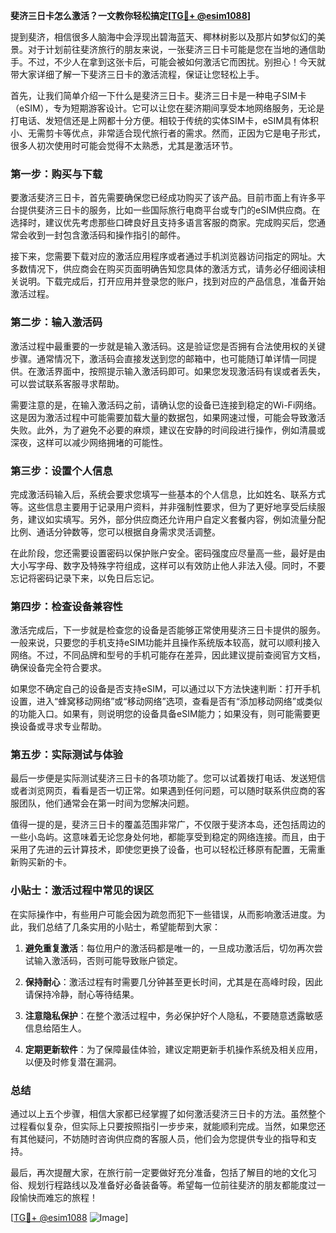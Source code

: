**斐济三日卡怎么激活？一文教你轻松搞定[[TG💪+ @esim1088](https://t.me/s/esim1088)]**

提到斐济，相信很多人脑海中会浮现出碧海蓝天、椰林树影以及那片如梦似幻的美景。对于计划前往斐济旅行的朋友来说，一张斐济三日卡可能是您在当地的通信助手。不过，不少人在拿到这张卡后，可能会被如何激活它而困扰。别担心！今天就带大家详细了解一下斐济三日卡的激活流程，保证让您轻松上手。

首先，让我们简单介绍一下什么是斐济三日卡。斐济三日卡是一种电子SIM卡（eSIM），专为短期游客设计。它可以让您在斐济期间享受本地网络服务，无论是打电话、发短信还是上网都十分方便。相较于传统的实体SIM卡，eSIM具有体积小、无需剪卡等优点，非常适合现代旅行者的需求。然而，正因为它是电子形式，很多人初次使用时可能会觉得不太熟悉，尤其是激活环节。

### 第一步：购买与下载

要激活斐济三日卡，首先需要确保您已经成功购买了该产品。目前市面上有许多平台提供斐济三日卡的服务，比如一些国际旅行电商平台或专门的eSIM供应商。在选择时，建议优先考虑那些口碑良好且支持多语言客服的商家。完成购买后，您通常会收到一封包含激活码和操作指引的邮件。

接下来，您需要下载对应的激活应用程序或者通过手机浏览器访问指定的网址。大多数情况下，供应商会在购买页面明确告知您具体的激活方式，请务必仔细阅读相关说明。下载完成后，打开应用并登录您的账户，找到对应的产品信息，准备开始激活过程。

### 第二步：输入激活码

激活过程中最重要的一步就是输入激活码。这是验证您是否拥有合法使用权的关键步骤。通常情况下，激活码会直接发送到您的邮箱中，也可能随订单详情一同提供。在激活界面中，按照提示输入激活码即可。如果您发现激活码有误或者丢失，可以尝试联系客服寻求帮助。

需要注意的是，在输入激活码之前，请确认您的设备已连接到稳定的Wi-Fi网络。这是因为激活过程中可能需要加载大量的数据包，如果网速过慢，可能会导致激活失败。此外，为了避免不必要的麻烦，建议在安静的时间段进行操作，例如清晨或深夜，这样可以减少网络拥堵的可能性。

### 第三步：设置个人信息

完成激活码输入后，系统会要求您填写一些基本的个人信息，比如姓名、联系方式等。这些信息主要用于记录用户资料，并非强制性要求，但为了更好地享受后续服务，建议如实填写。另外，部分供应商还允许用户自定义套餐内容，例如流量分配比例、通话分钟数等，您可以根据自身需求灵活调整。

在此阶段，您还需要设置密码以保护账户安全。密码强度应尽量高一些，最好是由大小写字母、数字及特殊字符组成，这样可以有效防止他人非法入侵。同时，不要忘记将密码记录下来，以免日后忘记。

### 第四步：检查设备兼容性

激活完成后，下一步就是检查您的设备是否能够正常使用斐济三日卡提供的服务。一般来说，只要您的手机支持eSIM功能并且操作系统版本较高，就可以顺利接入网络。不过，不同品牌和型号的手机可能存在差异，因此建议提前查阅官方文档，确保设备完全符合要求。

如果您不确定自己的设备是否支持eSIM，可以通过以下方法快速判断：打开手机设置，进入“蜂窝移动网络”或“移动网络”选项，查看是否有“添加移动网络”或类似的功能入口。如果有，则说明您的设备具备eSIM能力；如果没有，则可能需要更换设备或寻求专业帮助。

### 第五步：实际测试与体验

最后一步便是实际测试斐济三日卡的各项功能了。您可以试着拨打电话、发送短信或者浏览网页，看看是否一切正常。如果遇到任何问题，可以随时联系供应商的客服团队，他们通常会在第一时间为您解决问题。

值得一提的是，斐济三日卡的覆盖范围非常广，不仅限于斐济本岛，还包括周边的一些小岛屿。这意味着无论您身处何地，都能享受到稳定的网络连接。而且，由于采用了先进的云计算技术，即使您更换了设备，也可以轻松迁移原有配置，无需重新购买新的卡。

### 小贴士：激活过程中常见的误区

在实际操作中，有些用户可能会因为疏忽而犯下一些错误，从而影响激活进度。为此，我们总结了几条实用的小贴士，希望能帮到大家：

1. **避免重复激活**：每位用户的激活码都是唯一的，一旦成功激活后，切勿再次尝试输入激活码，否则可能导致账户锁定。
   
2. **保持耐心**：激活过程有时需要几分钟甚至更长时间，尤其是在高峰时段，因此请保持冷静，耐心等待结果。

3. **注意隐私保护**：在整个激活过程中，务必保护好个人隐私，不要随意透露敏感信息给陌生人。

4. **定期更新软件**：为了保障最佳体验，建议定期更新手机操作系统及相关应用，以便及时修复潜在漏洞。

### 总结

通过以上五个步骤，相信大家都已经掌握了如何激活斐济三日卡的方法。虽然整个过程看似复杂，但实际上只要按照指引一步步来，就能顺利完成。当然，如果您还有其他疑问，不妨随时咨询供应商的客服人员，他们会为您提供专业的指导和支持。

最后，再次提醒大家，在旅行前一定要做好充分准备，包括了解目的地的文化习俗、规划行程路线以及准备好必备装备等。希望每一位前往斐济的朋友都能度过一段愉快而难忘的旅程！

[[TG💪+ @esim1088](https://t.me/s/esim1088) ![Image](https://i.postimg.cc/4NQfJmqS/Snipaste-2025-05-13-00-14-12.png)]